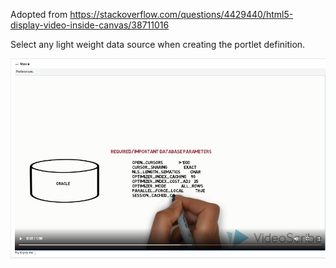 Adopted from https://stackoverflow.com/questions/4429440/html5-display-video-inside-canvas/38711016

Select any light weight data source when creating the portlet definition.

<img src="video.PNG">


